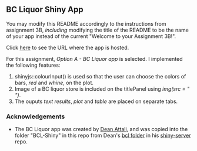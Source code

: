 ## BC Liquor Shiny App

You may modify this README accordingly to the instructions from assignment 3B, *including* modifying the title of the README to be the name of your app instead of the current "Welcome to your Assignment 3B!".

Click [here](https://sezar543.shinyapps.io/bcl-shiny/) to see the URL where the app is hosted.

For this assignment, *Option A - BC Liquor app* is selected. I implemented the following features:
1) shinyjs::colourInput()  is used so that the user can choose the colors of bars, *red* and *whine*, on the plot.
2) Image of a BC liquor store is included on the titlePanel using *img(src = " ")*.
3) The ouputs *text results*, *plot* and *table* are placed on separate tabs.

### Acknowledgements
+ The BC Liquor app was created by [Dean Attali](deanattali.com), and was copied into the folder "BCL-Shiny" in this repo from Dean's [bcl folder](https://github.com/daattali/shiny-server/tree/master/bcl) in his [shiny-server](https://github.com/daattali/shiny-server) repo.
